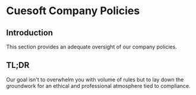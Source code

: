 # Cuesoft Company Policies


## Introduction

This section provides an adequate oversight of our company policies. 

## TL;DR


Our goal isn't to overwhelm you with volume of rules but to lay down the groundwork for an ethical and professional atmosphere tied to compliance.



